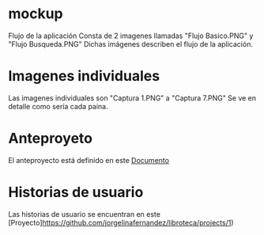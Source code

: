# mockup
Flujo de la aplicación
Consta de 2 imagenes llamadas "Flujo Basico.PNG" y "Flujo Busqueda.PNG"
Dichas imágenes describen el flujo de la aplicación.

# Imagenes individuales
Las imagenes individuales son "Captura 1.PNG" a "Captura 7.PNG"
Se ve en detalle como sería cada paina.

# Anteproyeto
El anteproyecto está definido en este [Documento](https://docs.google.com/document/d/1KIYd7w4mdZO7mokZGm2oof6ZL8AcescbhJEcWXlhI8w/edit)

# Historias de usuario
Las historias de usuario se encuentran en este [Proyecto]https://github.com/jorgelinafernandez/libroteca/projects/1)

